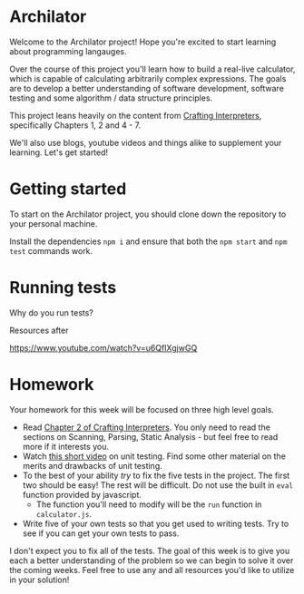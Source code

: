 # Archilator

Welcome to the Archilator project! Hope you're excited to start learning about programming langauges.

Over the course of this project you'll learn how to build a real-live calculator, which is capable of calculating arbitrarily complex expressions. The goals are to develop a better understanding of software development, software testing and some algorithm / data structure principles.

This project leans heavily on the content from [Crafting Interpreters](https://craftinginterpreters.com/contents.html), specifically Chapters 1, 2 and 4 - 7.

We'll also use blogs, youtube videos and things alike to supplement your learning. Let's get started!

# Getting started

To start on the Archilator project, you should clone down the repository to your personal machine.

Install the dependencies `npm i` and ensure that both the `npm start` and `npm test` commands work.

# Running tests

Why do you run tests?

Resources after

https://www.youtube.com/watch?v=u6QfIXgjwGQ

# Homework

Your homework for this week will be focused on three high level goals.

 - Read [Chapter 2 of Crafting Interpreters](https://craftinginterpreters.com/a-map-of-the-territory.html). You only need to read the sections on Scanning, Parsing, Static Analysis - but feel free to read more if it interests you.
 - Watch [this short video](https://www.youtube.com/watch?v=u6QfIXgjwGQ) on unit testing. Find some other material on the merits and drawbacks of unit testing.
 - To the best of your ability *try* to fix the five tests in the project. The first two should be easy! The rest will be difficult. Do not use the built in `eval` function provided by javascript.
   - The function you'll need to modify will be the `run` function in `calculator.js`.
 - Write five of your own tests so that you get used to writing tests. Try to see if you can get your own tests to pass.

I don't expect you to fix all of the tests. The goal of this week is to give you each a better understanding of the problem so we can begin to solve it over the coming weeks. Feel free to use any and all resources you'd like to utilize in your solution!

